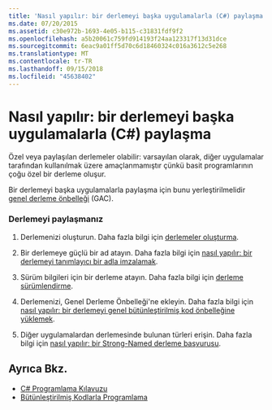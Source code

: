 ```yaml
---
title: 'Nasıl yapılır: bir derlemeyi başka uygulamalarla (C#) paylaşma'
ms.date: 07/20/2015
ms.assetid: c30e972b-1693-4e05-b115-c31831fdf9f2
ms.openlocfilehash: a5b20061c759fd914193f24aa123317f13d31dce
ms.sourcegitcommit: 6eac9a01ff5d70c6d18460324c016a3612c5e268
ms.translationtype: MT
ms.contentlocale: tr-TR
ms.lasthandoff: 09/15/2018
ms.locfileid: "45638402"
---
```

# <a name="how-to-share-an-assembly-with-other-applications-c"></a>Nasıl yapılır: bir derlemeyi başka uygulamalarla (C#) paylaşma
Özel veya paylaşılan derlemeler olabilir: varsayılan olarak, diğer uygulamalar tarafından kullanılmak üzere amaçlanmamıştır çünkü basit programlarının çoğu özel bir derleme oluşur.  
  
 Bir derlemeyi başka uygulamalarla paylaşma için bunu yerleştirilmelidir [genel derleme önbelleği](../../../../framework/app-domains/gac.md) (GAC).  
  
### <a name="sharing-an-assembly"></a>Derlemeyi paylaşmanız  
  
1.  Derlemenizi oluşturun. Daha fazla bilgi için [derlemeler oluşturma](../../../../framework/app-domains/create-assemblies.md).  
  
2.  Bir derlemeye güçlü bir ad atayın. Daha fazla bilgi için [nasıl yapılır: bir derlemeyi tanımlayıcı bir adla imzalamak](../../../../framework/app-domains/how-to-sign-an-assembly-with-a-strong-name.md).  
  
3.  Sürüm bilgileri için bir derleme atayın. Daha fazla bilgi için [derleme sürümlendirme](../../../../../docs/framework/app-domains/assembly-versioning.md).  
  
4.  Derlemenizi, Genel Derleme Önbelleği'ne ekleyin. Daha fazla bilgi için [nasıl yapılır: bir derlemeyi genel bütünleştirilmiş kod önbelleğine yüklemek](../../../../framework/app-domains/how-to-install-an-assembly-into-the-gac.md).  
  
5.  Diğer uygulamalardan derlemesinde bulunan türleri erişin. Daha fazla bilgi için [nasıl yapılır: bir Strong-Named derleme başvurusu](../../../../framework/app-domains/how-to-reference-a-strong-named-assembly.md).  
  
## <a name="see-also"></a>Ayrıca Bkz.

- [C# Programlama Kılavuzu](../../../../csharp/programming-guide/index.md)  
- [Bütünleştirilmiş Kodlarla Programlama](../../../../framework/app-domains/programming-with-assemblies.md)
